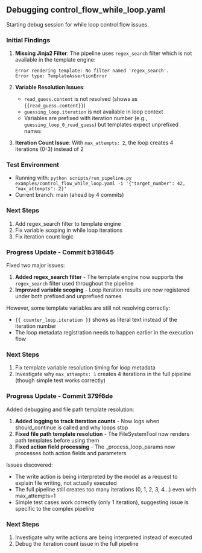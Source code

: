 ## Debugging control_flow_while_loop.yaml

Starting debug session for while loop control flow issues.

### Initial Findings

1. **Missing Jinja2 Filter**: The pipeline uses `regex_search` filter which is not available in the template engine:
   ```
   Error rendering template: No filter named 'regex_search'.
   Error type: TemplateAssertionError
   ```

2. **Variable Resolution Issues**: 
   - `read_guess.content` is not resolved (shows as `{{read_guess.content}}`)
   - `guessing_loop.iteration` is not available in loop context
   - Variables are prefixed with iteration number (e.g., `guessing_loop_0_read_guess`) but templates expect unprefixed names

3. **Iteration Count Issue**: With `max_attempts: 2`, the loop creates 4 iterations (0-3) instead of 2

### Test Environment
- Running with: `python scripts/run_pipeline.py examples/control_flow_while_loop.yaml -i '{"target_number": 42, "max_attempts": 2}'`
- Current branch: main (ahead by 4 commits)

### Next Steps
1. Add regex_search filter to template engine
2. Fix variable scoping in while loop iterations
3. Fix iteration count logic


### Progress Update - Commit b318645

Fixed two major issues:

1. **Added regex_search filter** - The template engine now supports the `regex_search` filter used throughout the pipeline
2. **Improved variable scoping** - Loop iteration results are now registered under both prefixed and unprefixed names

However, some template variables are still not resolving correctly:
- `{{ counter_loop.iteration }}` shows as literal text instead of the iteration number
- The loop metadata registration needs to happen earlier in the execution flow

### Next Steps
1. Fix template variable resolution timing for loop metadata
2. Investigate why `max_attempts: 1` creates 4 iterations in the full pipeline (though simple test works correctly)


### Progress Update - Commit 379f6de

Added debugging and file path template resolution:

1. **Added logging to track iteration counts** - Now logs when should_continue is called and why loops stop
2. **Fixed file path template resolution** - The FileSystemTool now renders path templates before using them
3. **Fixed action field processing** - The _process_loop_params now processes both action fields and parameters

Issues discovered:
- The write action is being interpreted by the model as a request to explain file writing, not actually executed
- The full pipeline still creates too many iterations (0, 1, 2, 3, 4...) even with max_attempts=1
- Simple test cases work correctly (only 1 iteration), suggesting issue is specific to the complex pipeline

### Next Steps
1. Investigate why write actions are being interpreted instead of executed
2. Debug the iteration count issue in the full pipeline

